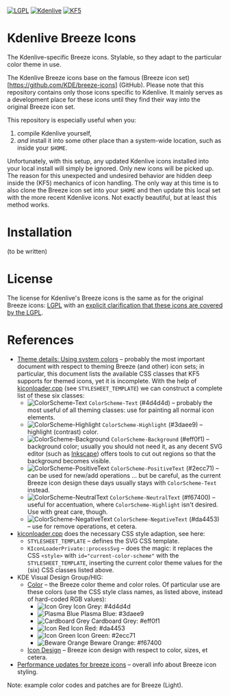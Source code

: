 [![LGPL](https://img.shields.io/badge/license-LGPL%20License-blue.svg)](COPYING-ICONS) [![Kdenlive](https://img.shields.io/badge/NLE-Kdenlive-brightgreen.svg)](https://www.kdenlive.org) [![KF5](https://img.shields.io/badge/desktop-KF5-green.svg)](https://www.kde.org)

# Kdenlive Breeze Icons

The Kdenlive-specific Breeze icons. Stylable, so they adapt to the particular color theme in use.

The Kdenlive Breeze icons base on the famous (Breeze icon set)[https://github.com/KDE/breeze-icons] (GitHub). Please note that this repository contains only those icons specific to Kdenlive. It mainly serves as a development place for these icons until they find their way into the original Breeze icon set.

This repository is especially useful when you:

1. compile Kdenlive yourself,
2. _and_ install it into some other place than a system-wide location, such as inside your `$HOME`.
 
Unfortunately, with this setup, any updated Kdenlive icons installed into your local install will simply be ignored. Only new icons will be picked up. The reason for this unexpected and undesired behavior are hidden deep inside the (KF5) mechanics of icon handling. The only way at this time is to also clone the Breeze icon set into your `$HOME` and then update this local set with the more recent Kdenlive icons. Not exactly beautiful, but at least this method works.

# Installation

(to be written)

# License

The license for Kdenlive's Breeze icons is the same as for the original Breeze icons: [LGPL](COPYING.LIB) with an [explicit clarification that these icons are covered by the LGPL](COPYING-ICONS).

# References

* [Theme details: Using system colors](https://techbase.kde.org/Development/Tutorials/Plasma4/ThemeDetails#Using_system_colors) &ndash; probably the most important document with respect to theming Breeze (and other) icon sets; in particular, this document lists the available CSS classes that KF5 supports for themed icons, yet it is incomplete. With the help of [kiconloader.cpp](https://github.com/KDE/kiconthemes/blob/master/src/kiconloader.cpp) (see `STYLESHEET_TEMPLATE`) we can construct a complete list of these six classes:
  * ![ColorScheme-Text](https://img.shields.io/badge/class-ColorScheme--Text-4d4d4d.svg) `ColorScheme-Text` (#4d4d4d) &ndash; probably the most useful of all theming classes: use for painting all normal icon elements.
  * ![ColorScheme-Highlight](https://img.shields.io/badge/class-ColorScheme--Highlight-3daee9.svg) `ColorScheme-Highlight` (#3daee9) &ndash; highlight (contrast) color.
  * ![ColorScheme-Background](https://img.shields.io/badge/class-ColorScheme--Background-eff0f1.svg) `ColorScheme-Background` (#eff0f1) &ndash; background color; usually you should not need it, as any decent SVG editor (such as [Inkscape](https://www.inkscape.org)) offers tools to cut out regions so that the background becomes visible.
  * ![ColorScheme-PositiveText](https://img.shields.io/badge/class-ColorScheme--PositiveText-2ecc71.svg) `ColorScheme-PositiveText` (#2ecc71) &ndash; can be used for new/add operations ... but be careful, as the current Breeze icon design these days usually stays with `ColorScheme-Text` instead.
  * ![ColorScheme-NeutralText](https://img.shields.io/badge/class-ColorScheme--NeutralText-f67400.svg) `ColorScheme-NeutralText` (#f67400) &ndash; useful for accentuation, where `ColorScheme-Highlight` isn't desired. Use with great care, though.
  * ![ColorScheme-NegativeText](https://img.shields.io/badge/class-ColorScheme--NegativeText-da4453.svg) `ColorScheme-NegativeText` (#da4453) &ndash; use for remove operations, et cetera.
* [kiconloader.cpp](https://github.com/KDE/kiconthemes/blob/master/src/kiconloader.cpp) does the necessary CSS style adaption, see here:
  * `STYLESHEET_TEMPLATE` &ndash; defines the SVG CSS template.
  * `KIconLoaderPrivate::processSvg` &ndash; does the magic: it replaces the CSS `<style>` with `id="current-color-scheme"` with the `STYLESHEET_TEMPLATE`, inserting the current color theme values for the (six) CSS classes listed above.
* KDE Visual Design Group/HIG:
  * [Color](https://community.kde.org/KDE_Visual_Design_Group/HIG/Color) &ndash; the Breeze color theme and color roles. Of particular use are these colors (use the CSS style class names, as listed above, instead of hard-coded RGB values):
    * ![Icon Grey](https://img.shields.io/badge/color-Icon%20Grey-4d4d4d.svg) Icon Grey: #4d4d4d
    * ![Plasma Blue](https://img.shields.io/badge/color-Plasma%20Blue-3daee9.svg) Plasma Blue: #3daee9
    * ![Cardboard Grey](https://img.shields.io/badge/color-Cardboard%20Grey-eff0f1.svg) Cardboard Grey: #eff0f1
    * ![Icon Red](https://img.shields.io/badge/color-Icon%20Red-da4453.svg) Icon Red: #da4453
    * ![Icon Green](https://img.shields.io/badge/color-Icon%20Green-2ecc71.svg) Icon Green: #2ecc71
    * ![Beware Orange](https://img.shields.io/badge/color-Beware%20Orage-f67400.svg) Beware Orange: #f67400
  * [Icon Design](https://community.kde.org/KDE_Visual_Design_Group/HIG/IconDesign) &ndash; Breeze icon design with respect to color, sizes, et cetera.
* [Performance updates for breeze icons](https://kdeonlinux.wordpress.com/2016/04/25/performance-update-for-breeze-icons/) &ndash; overall info about Breeze icon styling.

Note: example color codes and patches are for Breeze (Light).

